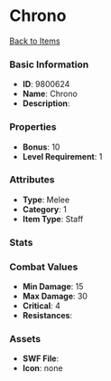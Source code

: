 # Chrono



[Back to Items](../items.md)

### Basic Information

- **ID**: 9800624
- **Name**: Chrono
- **Description**: 

### Properties

- **Bonus**: 10
- **Level Requirement**: 1

### Attributes

- **Type**: Melee     
- **Category**: 1
- **Item Type**: Staff

### Stats


### Combat Values

- **Min Damage**: 15
- **Max Damage**: 30
- **Critical**: 4
- **Resistances**: 

### Assets

- **SWF File**: 
- **Icon**: none


